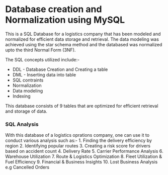 # Database creation and Normalization using MySQL
This is a SQL Database for a logistics company that has been modeled and normalized for efficient data storage and retrieval.
The data modeling was achieved using the star schema method and the databased was normalized upto the third Normal Form (3NF).

The SQL concepts utilized include:-
* DDL - Database Creation and Creating a table
* DML - Inserting data into table
* SQL contraints
* Normalization
* Data modeling
* Indexing

This database consists of 9 tables that are optimized for efficient retrieval and storage of data.

### SQL Analysis
With this database of a logistics oprations company, one can use it to conduct various analysis such as:-
	  1. Finding the delivery efficiency by region
    2. Identifying popular routes
    3. Creating a risk score for drivers based on accident count
    4. Delivery Rate
    5. Carrier Performance Analysis
    6. Warehouse Utilization
    7. Route & Logistics Optimization
    8. Fleet Utilization & Fuel Efficiency
    9. Financial & Business Insights
    10. Lost Business Analysis e.g Cancelled Orders
